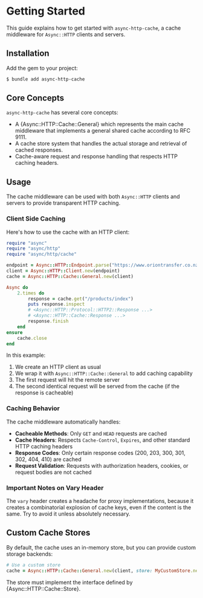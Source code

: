 # Getting Started

This guide explains how to get started with `async-http-cache`, a cache middleware for `Async::HTTP` clients and servers.

## Installation

Add the gem to your project:

```bash
$ bundle add async-http-cache
```

## Core Concepts

`async-http-cache` has several core concepts:

- A {Async::HTTP::Cache::General} which represents the main cache middleware that implements a general shared cache according to RFC 9111.
- A cache store system that handles the actual storage and retrieval of cached responses.
- Cache-aware request and response handling that respects HTTP caching headers.

## Usage

The cache middleware can be used with both `Async::HTTP` clients and servers to provide transparent HTTP caching.

### Client Side Caching

Here's how to use the cache with an HTTP client:

```ruby
require "async"
require "async/http"
require "async/http/cache"

endpoint = Async::HTTP::Endpoint.parse("https://www.oriontransfer.co.nz")
client = Async::HTTP::Client.new(endpoint)
cache = Async::HTTP::Cache::General.new(client)

Async do
	2.times do
		response = cache.get("/products/index")
		puts response.inspect
		# <Async::HTTP::Protocol::HTTP2::Response ...>
		# <Async::HTTP::Cache::Response ...>
		response.finish
	end
ensure
	cache.close
end
```

In this example:

1. We create an HTTP client as usual
2. We wrap it with `Async::HTTP::Cache::General` to add caching capability
3. The first request will hit the remote server
4. The second identical request will be served from the cache (if the response is cacheable)

### Caching Behavior

The cache middleware automatically handles:

- **Cacheable Methods**: Only `GET` and `HEAD` requests are cached
- **Cache Headers**: Respects `Cache-Control`, `Expires`, and other standard HTTP caching headers
- **Response Codes**: Only certain response codes (200, 203, 300, 301, 302, 404, 410) are cached
- **Request Validation**: Requests with authorization headers, cookies, or request bodies are not cached

### Important Notes on Vary Header

The `vary` header creates a headache for proxy implementations, because it creates a combinatorial explosion of cache keys, even if the content is the same. Try to avoid it unless absolutely necessary.

## Custom Cache Stores

By default, the cache uses an in-memory store, but you can provide custom storage backends:

```ruby
# Use a custom store
cache = Async::HTTP::Cache::General.new(client, store: MyCustomStore.new)
```

The store must implement the interface defined by {Async::HTTP::Cache::Store}.
